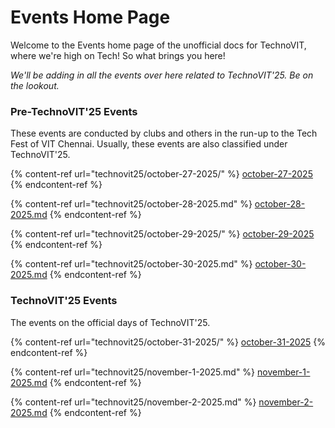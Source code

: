 # Events Home Page

Welcome to the Events home page of the unofficial docs for TechnoVIT, where we're high on Tech! So what brings you here!

_We'll be adding in all the events over here related to TechnoVIT'25. Be on the lookout._

### Pre-TechnoVIT'25 Events

These events are conducted by clubs and others in the run-up to the Tech Fest of VIT Chennai. Usually, these events are also classified under TechnoVIT'25.

{% content-ref url="technovit25/october-27-2025/" %}
[october-27-2025](technovit25/october-27-2025/)
{% endcontent-ref %}

{% content-ref url="technovit25/october-28-2025.md" %}
[october-28-2025.md](technovit25/october-28-2025.md)
{% endcontent-ref %}

{% content-ref url="technovit25/october-29-2025/" %}
[october-29-2025](technovit25/october-29-2025/)
{% endcontent-ref %}

{% content-ref url="technovit25/october-30-2025.md" %}
[october-30-2025.md](technovit25/october-30-2025.md)
{% endcontent-ref %}

### TechnoVIT'25 Events

The events on the official days of TechnoVIT'25.

{% content-ref url="technovit25/october-31-2025/" %}
[october-31-2025](technovit25/october-31-2025/)
{% endcontent-ref %}

{% content-ref url="technovit25/november-1-2025.md" %}
[november-1-2025.md](technovit25/november-1-2025.md)
{% endcontent-ref %}

{% content-ref url="technovit25/november-2-2025.md" %}
[november-2-2025.md](technovit25/november-2-2025.md)
{% endcontent-ref %}
